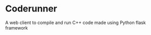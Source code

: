 # Coderunner
A web client to compile and run C++ code made using Python flask framework
               
